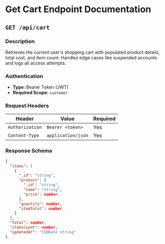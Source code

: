 # Get Cart Endpoint Documentation

## `GET /api/cart`

### Description
Retrieves the current user's shopping cart with populated product details, total cost, and item count. Handles edge cases like suspended accounts and logs all access attempts.

### Authentication
- **Type**: Bearer Token (JWT)
- **Required Scope**: `customer`

### Request Headers
| Header           | Value                 | Required |
|------------------|-----------------------|----------|
| `Authorization`  | `Bearer <token>`      | Yes      |
| `Content-Type`   | `application/json`    | Yes      |

### Response Schema
```json
{
  "items": [
    {
      "_id": "string",
      "product": {
        "_id": "string",
        "name": "string",
        "price": number
      },
      "quantity": number,
      "itemTotal": number
    }
  ],
  "total": number,
  "itemsCount": number,
  "updatedAt": "ISODate string"
}
